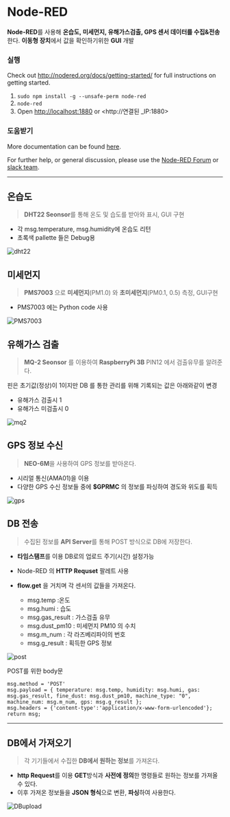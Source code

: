 # Node-RED
**Node-RED**를 사용해 **온습도, 미세먼지, 유해가스검출, GPS 센서 데이터를 수집&전송**한다.
**이동형 장치**에서 값을 확인하기위한 **GUI** 개발


### 실행

Check out http://nodered.org/docs/getting-started/ for full instructions on getting
started.

1. `sudo npm install -g --unsafe-perm node-red`
2. `node-red`
3. Open <http://localhost:1880> or  <http://연결된 _IP:1880>

### 도움받기

More documentation can be found [here](http://nodered.org/docs).

For further help, or general discussion, please use the [Node-RED Forum](https://discourse.nodered.org) or [slack team](https://nodered.org/slack).


---

## 온습도
>**DHT22 Seonsor**를 통해 온도 및 습도를 받아와 표시, GUI 구현

- 각 msg.temperature, msg.humidity에 온습도 리턴
- 초록색 pallette 들은 Debug용

![dht22](/uploads/7fc4393058f14e4f5c434f05b8fa7d63/dht22.PNG)


## 미세먼지
>**PMS7003** 으로 **미세먼지**(PM1.0) 와 **초미세먼지**(PM0.1, 0.5) 측정, GUI구현 

- PMS7003 에는 Python code 사용

![PMS7003](/uploads/253254cdb982d0f8c550a436eb2e65b5/PMS7003.PNG)

## 유해가스 검출
> **MQ-2 Seonsor** 를 이용하여 **RaspberryPi 3B** PIN12 에서 검출유무를 알려준다.


핀은 초기값(정상)이 1이지만 DB 를 통한 관리를 위해 기록되는 값은 아래와같이 변경

- 유해가스 검출시 1
- 유해가스 미검출시 0

![mq2](/uploads/e25d6dae5d91540645d64ec888407184/mq2.PNG)

## GPS 정보 수신
> **NEO-6M**을 사용하여 GPS 정보를 받아온다.

- 시리얼 통신(AMA01)을 이용
- 다양한 GPS 수신 정보들 중에 **$GPRMC** 의 정보를 파싱하여 경도와 위도를 획득

![gps](/uploads/57684ce1c54338d650f7dbcc617b14ed/gps.PNG)

## DB 전송
> 수집된 정보를 **API Server**를 통해 POST 방식으로 DB에 저장한다.

- **타임스탬프**를 이용 DB로의 업로드 주기(시간) 설정가능
- Node-RED 의 **HTTP Requset** 팔레트 사용
- **flow.get** 을 거치며 각 센서의 값들을 가져온다.

    - msg.temp :온도
    - msg.humi : 습도
    - msg.gas_result : 가스검출 유무
    - msg.dust_pm10 : 미세먼지 PM10 의 수치
    - msg.m_num : 각 라즈베리파이의 번호
    - msg.g_result : 획득한 GPS 정보

![post](/uploads/2e167f12d2dad63047ca9b05c2c0e6ad/post.PNG)

POST를 위한 body문
``` 
msg.method = 'POST'
msg.payload = { temperature: msg.temp, humidity: msg.humi, gas: msg.gas_result, fine_dust: msg.dust_pm10, machine_type: "0", machine_num: msg.m_num, gps: msg.g_result };
msg.headers = {'content-type':'application/x-www-form-urlencoded'};
return msg;
```

---

## DB에서 가져오기
> 각 기기들에서 수집한   **DB에서 원하는 정보**를 가져온다.
- **http Request**를 이용 **GET**방식과 **사전에 정의**한 명령들로 원하는 정보를 가져올 수 있다.
- 이후 가져온 정보들을 **JSON 형식**으로 변환, **파싱**하여 사용한다.

![DBupload](/uploads/1b0bb802c76a4370d58867d449049ee8/DBupload.PNG)